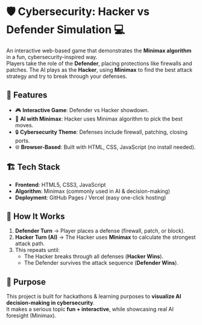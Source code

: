 # 🛡️ Cybersecurity: Hacker vs Defender Simulation 💻

An interactive web-based game that demonstrates the **Minimax algorithm** in a fun, cybersecurity-inspired way.  
Players take the role of the **Defender**, placing protections like firewalls and patches. The AI plays as the **Hacker**, using **Minimax** to find the best attack strategy and try to break through your defenses.  



## 🚀 Features
- 🎮 **Interactive Game**: Defender vs Hacker showdown.  
- 🧠 **AI with Minimax**: Hacker uses Minimax algorithm to pick the best moves.  
- 🔒 **Cybersecurity Theme**: Defenses include firewall, patching, closing ports.  
- 🌐 **Browser-Based**: Built with HTML, CSS, JavaScript (no install needed).  



## 🏗️ Tech Stack
- **Frontend**: HTML5, CSS3, JavaScript  
- **Algorithm**: Minimax (commonly used in AI & decision-making)  
- **Deployment**: GitHub Pages / Vercel (easy one-click hosting)  



## 📖 How It Works
1. **Defender Turn** → Player places a defense (firewall, patch, or block).  
2. **Hacker Turn (AI)** → The Hacker uses **Minimax** to calculate the strongest attack path.  
3. This repeats until:  
   - The Hacker breaks through all defenses (**Hacker Wins**).  
   - The Defender survives the attack sequence (**Defender Wins**).  



## 🎯 Purpose
This project is built for hackathons & learning purposes to **visualize AI decision-making in cybersecurity**.  
It makes a serious topic **fun + interactive**, while showcasing real AI foresight (Minimax).  


